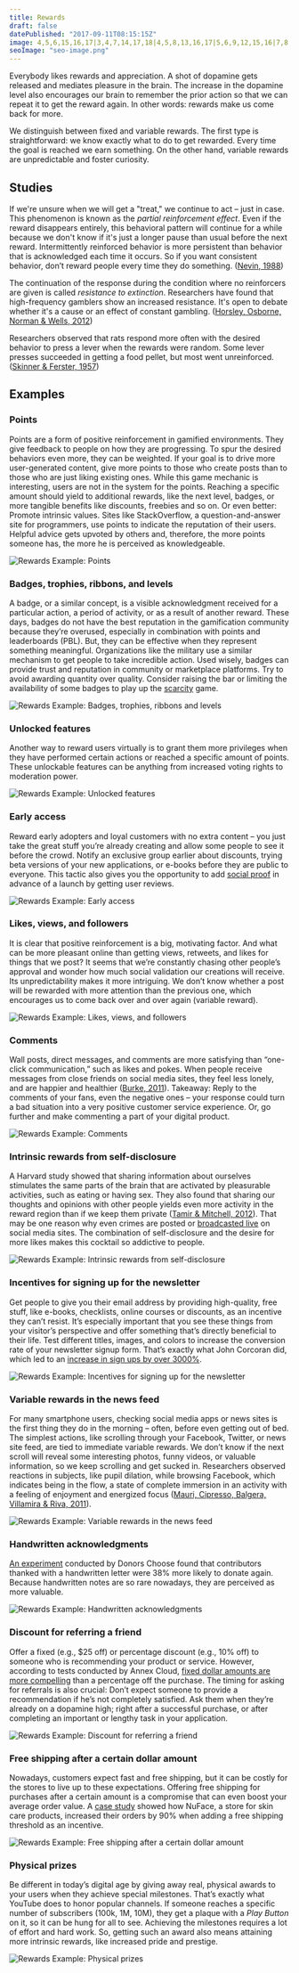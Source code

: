 ```yaml
---
title: Rewards
draft: false
datePublished: "2017-09-11T08:15:15Z"
image: 4,5,6,15,16,17|3,4,7,14,17,18|4,5,8,13,16,17|5,6,9,12,15,16|7,8,9,10,11,12,13,14|1,2,3,4,5,6,7,8,9,12,13,14,15,16,17,18,19,20|1,2,3,4,5,6,7,8,9,12,13,14,15,16,17,18,19,20|1,2,3,4,5,6,7,8,9,12,13,14,15,16,17,18,19,20||2,3,4,5,6,7,8,9,12,13,14,15,16,17,18,19|2,3,4,5,6,7,8,9,12,13,14,15,16,17,18,19|2,3,4,5,6,7,8,9,12,13,14,15,16,17,18,19|2,3,4,5,6,7,8,9,12,13,14,15,16,17,18,19|2,3,4,5,6,7,8,9,12,13,14,15,16,17,18,19|2,3,4,5,6,7,8,9,12,13,14,15,16,17,18,19|2,3,4,5,6,7,8,9,12,13,14,15,16,17,18,19|2,3,4,5,6,7,8,9,12,13,14,15,16,17,18,19|2,3,4,5,6,7,8,9,12,13,14,15,16,17,18,19|2,3,4,5,6,7,8,9,12,13,14,15,16,17,18,19
seoImage: "seo-image.png"
---
```


Everybody likes rewards and appreciation. A shot of dopamine gets released and mediates pleasure in the brain. The increase in the dopamine level also encourages our brain to remember the prior action so that we can repeat it to get the reward again. In other words: rewards make us come back for more.

We distinguish between fixed and variable rewards. The first type is straightforward: we know exactly what to do to get rewarded. Every time the goal is reached we earn something. On the other hand, variable rewards are unpredictable and foster curiosity.


## Studies

If we're unsure when we will get a "treat," we continue to act – just in case. This phenomenon is known as the *partial reinforcement effect*. Even if the reward disappears entirely, this behavioral pattern will continue for a while because we don't know if it's just a longer pause than usual before the next reward. Intermittently reinforced behavior is more persistent than behavior that is acknowledged each time it occurs. So if you want consistent behavior, don’t reward people every time they do something. ([Nevin, 1988](https://www.researchgate.net/publication/247408514_Behavioral_Momentum_and_the_Partial_Reinforcement_Effect))

The continuation of the response during the condition where no reinforcers are given is called *resistance to extinction*. Researchers have found that high-frequency gamblers show an increased resistance. It's open to debate whether it's a cause or an effect of constant gambling. ([Horsley, Osborne, Norman & Wells, 2012](https://www.researchgate.net/publication/221774874_High-frequency_gamblers_show_increased_resistance_to_extinction_following_partial_reinforcement))

Researchers observed that rats respond more often with the desired behavior to press a lever when the rewards were random. Some lever presses succeeded in getting a food pellet, but most went unreinforced. ([Skinner & Ferster, 1957](https://books.google.ch/books?id=xctyCQAAQBAJ))


## Examples


### Points
Points are a form of positive reinforcement in gamified environments. They give feedback to people on how they are progressing. To spur the desired behaviors even more, they can be weighted. If your goal is to drive more user-generated content, give more points to those who create posts than to those who are just liking existing ones. While this game mechanic is interesting, users are not in the system for the points. Reaching a specific amount should yield to additional rewards, like the next level, badges, or more tangible benefits like discounts, freebies and so on. Or even better: Promote intrinsic values. Sites like StackOverflow, a question-and-answer site for programmers, use points to indicate the reputation of their users. Helpful advice gets upvoted by others and, therefore, the more points someone has, the more he is perceived as knowledgeable.

![Rewards Example: Points](01-points.png)


### Badges, trophies, ribbons, and levels
A badge, or a similar concept, is a visible acknowledgment received for a particular action, a period of activity, or as a result of another reward. These days, badges do not have the best reputation in the gamification community because they’re overused, especially in combination with points and leaderboards (PBL). But, they can be effective when they represent something meaningful. Organizations like the military use a similar mechanism to get people to take incredible action. Used wisely, badges can provide trust and reputation in community or marketplace platforms. Try to avoid awarding quantity over quality. Consider raising the bar or limiting the availability of some badges to play up the [scarcity](/scarcity/) game.

![Rewards Example: Badges, trophies, ribbons and levels](02-badges.png)


### Unlocked features
Another way to reward users virtually is to grant them more privileges when they have performed certain actions or reached a specific amount of points. These unlockable features can be anything from increased voting rights to moderation power.

![Rewards Example: Unlocked features](03-unlock-features.png)


### Early access
Reward early adopters and loyal customers with no extra content – you just take the great stuff you’re already creating and allow some people to see it before the crowd. Notify an exclusive group earlier about discounts, trying beta versions of your new applications, or e-books before they are public to everyone. This tactic also gives you the opportunity to add [social proof](/social-proof/) in advance of a launch by getting user reviews.

![Rewards Example: Early access](04-early-access.png)


### Likes, views, and followers
It is clear that positive reinforcement is a big, motivating factor. And what can be more pleasant online than getting views, retweets, and likes for things that we post? It seems that we’re constantly chasing other people’s approval and wonder how much social validation our creations will receive. Its unpredictability makes it more intriguing. We don’t know whether a post will be rewarded with more attention than the previous one, which encourages us to come back over and over again (variable reward).

![Rewards Example: Likes, views, and followers](05-likes-views-followers.png)


### Comments
Wall posts, direct messages, and comments are more satisfying than “one-click communication,” such as likes and pokes. When people receive messages from close friends on social media sites, they feel less lonely, and are happier and healthier ([Burke, 2011](http://repository.cmu.edu/cgi/viewcontent.cgi?article=1187&context=dissertations)). Takeaway: Reply to the comments of your fans, even the negative ones – your response could turn a bad situation into a very positive customer service experience. Or, go further and make commenting a part of your digital product.

![Rewards Example: Comments](06-comments.png)


### Intrinsic rewards from self-disclosure
A Harvard study showed that sharing information about ourselves stimulates the same parts of the brain that are activated by pleasurable activities, such as eating or having sex. They also found that sharing our thoughts and opinions with other people yields even more activity in the reward region than if we keep them private ([Tamir & Mitchell, 2012](https://www.ncbi.nlm.nih.gov/pmc/articles/PMC3361411/)). That may be one reason why even crimes are posted or [broadcasted live](https://www.theguardian.com/technology/2017/jan/27/rising-numbers-of-criminals-are-using-facebook-to-document-their-crimes) on social media sites. The combination of self-disclosure and the desire for more likes makes this cocktail so addictive to people.

![Rewards Example: Intrinsic rewards from self-disclosure](07-self-disclosure.png)


### Incentives for signing up for the newsletter
Get people to give you their email address by providing high-quality, free stuff, like e-books, checklists, online courses or discounts, as an incentive they can’t resist. It’s especially important that you see these things from your visitor’s perspective and offer something that’s directly beneficial to their life. Test different titles, images, and colors to increase the conversion rate of your newsletter signup form. That’s exactly what John Corcoran did, which led to an [increase in sign ups by over 3000%](https://fizzle.co/sparkline/how-i-increased-my-conversion-rate).

![Rewards Example: Incentives for signing up for the newsletter](08-freebies-newsletter.png)


### Variable rewards in the news feed
For many smartphone users, checking social media apps or news sites is the first thing they do in the morning – often, before even getting out of bed. The simplest actions, like scrolling through your Facebook, Twitter, or news site feed, are tied to immediate variable rewards. We don’t know if the next scroll will reveal some interesting photos, funny videos, or valuable information, so we keep scrolling and get sucked in. Researchers observed reactions in subjects, like pupil dilation, while browsing Facebook, which indicates being in the flow, a state of complete immersion in an activity with a feeling of enjoyment and energized focus ([Mauri, Cipresso, Balgera, Villamira & Riva, 2011](http://online.liebertpub.com/doi/abs/10.1089/cyber.2010.0377)).

![Rewards Example: Variable rewards in the news feed](09-news-feed.png)


### Handwritten acknowledgments
[An experiment](http://www.huffingtonpost.com/dave-kerpen/the-roi-of-gratefulness_b_2022845.html) conducted by Donors Choose found that contributors thanked with a handwritten letter were 38% more likely to donate again. Because handwritten notes are so rare nowadays, they are perceived as more valuable.

![Rewards Example: Handwritten acknowledgments](10-handwritten-note.png)


### Discount for referring a friend
Offer a fixed (e.g., $25 off) or percentage discount (e.g., 10% off) to someone who is recommending your product or service. However, according to tests conducted by Annex Cloud, [fixed dollar amounts are more compelling](http://www.annexcloud.com/blog/2016/05/26/get-people-participate-refer-a-friend-programs/) than a percentage off the purchase. The timing for asking for referrals is also crucial: Don’t expect someone to provide a recommendation if he’s not completely satisfied. Ask them when they’re already on a dopamine high; right after a successful purchase, or after completing an important or lengthy task in your application.

![Rewards Example: Discount for referring a friend](11-discount-referral.png)


### Free shipping after a certain dollar amount
Nowadays, customers expect fast and free shipping, but it can be costly for the stores to live up to these expectations. Offering free shipping for purchases after a certain amount is a compromise that can even boost your average order value. A [case study](https://www.reddoor.biz/blog/case-study-rdi-a-b-testing-finds-that-adding-free/) showed how NuFace, a store for skin care products, increased their orders by 90% when adding a free shipping threshold as an incentive.

![Rewards Example: Free shipping after a certain dollar amount](12-free-shipping-threshold.png)


### Physical prizes
Be different in today’s digital age by giving away real, physical awards to your users when they achieve special milestones. That’s exactly what YouTube does to honor popular channels. If someone reaches a specific number of subscribers (100k, 1M, 10M), they get a plaque with a *Play Button* on it, so it can be hung for all to see. Achieving the milestones requires a lot of effort and hard work. So, getting such an award also means attaining more intrinsic rewards, like increased pride and prestige.

![Rewards Example: Physical prizes](13-physical-prizes.png)